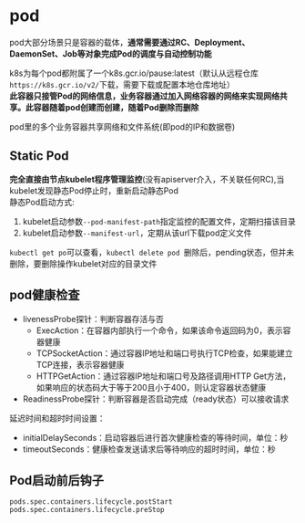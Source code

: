 # pod

pod大部分场景只是容器的载体，**通常需要通过RC、Deployment、DaemonSet、Job等对象完成Pod的调度与自动控制功能**<br>

k8s为每个pod都附属了一个k8s.gcr.io/pause:latest（默认从远程仓库`https://k8s.gcr.io/v2/`下载，需要下载或配置本地仓库地址）<br>
**此容器只接管Pod的网络信息，业务容器通过加入网络容器的网络来实现网络共享。此容器随着pod创建而创建，随着Pod删除而删除**<br>

pod里的多个业务容器共享网络和文件系统(即pod的IP和数据卷)<br>

Static Pod
-------------
**完全直接由节点kubelet程序管理监控**(没有apiserver介入，不关联任何RC),当kubelet发现静态Pod停止时，重新启动静态Pod<br>
静态Pod启动方式:<br>
1. kubelet启动参数`--pod-manifest-path`指定监控的配置文件，定期扫描该目录<br>
2. kubelet启动参数`--manifest-url`，定期从该url下载pod定义文件

`kubectl get po`可以查看，`kubectl delete pod `删除后，pending状态，但并未删除，要删除操作kubelet对应的目录文件<br>


pod健康检查
-----------
* livenessProbe探针：判断容器存活与否
  * ExecAction：在容器内部执行一个命令，如果该命令返回码为0，表示容器健康
  * TCPSocketAction：通过容器IP地址和端口号执行TCP检查，如果能建立TCP连接，表示容器健康
  * HTTPGetAction：通过容器IP地址和端口号及路径调用HTTP Get方法，如果响应的状态码大于等于200且小于400，则认定容器状态健康
* ReadinessProbe探针：判断容器是否启动完成（ready状态）可以接收请求

延迟时间和超时时间设置：
* initialDelaySeconds：启动容器后进行首次健康检查的等待时间，单位：秒
* timeoutSeconds：健康检查发送请求后等待响应的超时时间，单位：秒

Pod启动前后钩子
------
`pods.spec.containers.lifecycle.postStart` <br>
`pods.spec.containers.lifecycle.preStop`
